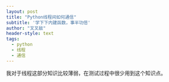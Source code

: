 ```yaml
---
layout: post
title: "Python线程间如何通信"
subtitle: '学下下内建函数，事半功倍'
author: "叉叉敌"
header-style: text
tags:
  - python
  - 线程
  - 通信
---
```

我对于线程这部分知识比较薄弱，在测试过程中很少用到这个知识点。

